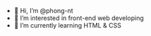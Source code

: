 - 👋 Hi, I’m @phong-nt
- 👀 I’m interested in front-end web developing
- 🌱 I’m currently learning HTML & CSS

<!---
phong-nt/phong-nt is a ✨ special ✨ repository because its `README.md` (this file) appears on your GitHub profile.
You can click the Preview link to take a look at your changes.
--->

